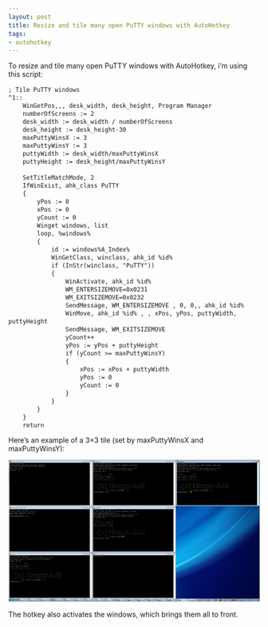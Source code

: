 ```yaml
---
layout: post
title: Resize and tile many open PuTTY windows with AutoHotkey
tags:
- autohotkey
---
```


To resize and tile many open PuTTY windows with AutoHotkey, i’m using this script:

    ; Tile PuTTY windows
    ^1::
        WinGetPos,,, desk_width, desk_height, Program Manager
        numberOfScreens := 2
        desk_width := desk_width / numberOfScreens
        desk_height := desk_height-30
        maxPuttyWinsX := 3
        maxPuttyWinsY := 3
        puttyWidth := desk_width/maxPuttyWinsX
        puttyHeight := desk_height/maxPuttyWinsY
     
        SetTitleMatchMode, 2
        IfWinExist, ahk_class PuTTY
        {
            yPos := 0
            xPos := 0
            yCount := 0
            Winget windows, list
            loop, %windows%
            {
                id := windows%A_Index%
                WinGetClass, winclass, ahk_id %id%
                if (InStr(winclass, "PuTTY"))
                {
                    WinActivate, ahk_id %id%
                    WM_ENTERSIZEMOVE=0x0231
                    WM_EXITSIZEMOVE=0x0232
                    SendMessage, WM_ENTERSIZEMOVE , 0, 0,, ahk_id %id%
                    WinMove, ahk_id %id% , , xPos, yPos, puttyWidth, puttyHeight
                    SendMessage, WM_EXITSIZEMOVE
                    yCount++
                    yPos := yPos + puttyHeight
                    if (yCount >= maxPuttyWinsY)
                    {
                        xPos := xPos + puttyWidth
                        yPos := 0
                        yCount := 0
                    }
                }
            }
        }
        return


Here’s an example of a 3×3 tile (set by maxPuttyWinsX and maxPuttyWinsY):

![PuTTY windows](/public/ahk-resize-many-windows.png)

The hotkey also activates the windows, which brings them all to front.
